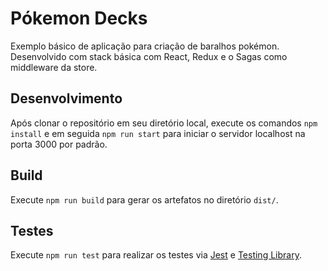 # Pókemon Decks

Exemplo básico de aplicação para criação de baralhos pokémon. Desenvolvido com stack básica com React, Redux e o Sagas como middleware da store.

## Desenvolvimento

Após clonar o repositório em seu diretório local, execute os comandos `npm install` e em seguida `npm run start` para iniciar o servidor localhost na porta 3000 por padrão.

## Build

Execute `npm run build` para gerar os artefatos no diretório `dist/`.

## Testes

Execute `npm run test` para realizar os testes via [Jest](https://jestjs.io/) e [Testing Library](https://testing-library.com/).
